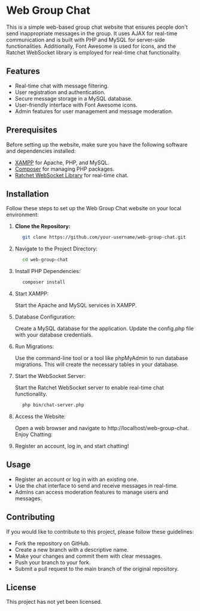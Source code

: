 # Web Group Chat

This is a simple web-based group chat website that ensures people don't send inappropriate messages in the group. It uses AJAX for real-time communication and is built with PHP and MySQL for server-side functionalities. Additionally, Font Awesome is used for icons, and the Ratchet WebSocket library is employed for real-time chat functionality.

## Features

- Real-time chat with message filtering.
- User registration and authentication.
- Secure message storage in a MySQL database.
- User-friendly interface with Font Awesome icons.
- Admin features for user management and message moderation.

## Prerequisites

Before setting up the website, make sure you have the following software and dependencies installed:

- [XAMPP](https://www.apachefriends.org/index.html) for Apache, PHP, and MySQL.
- [Composer](https://getcomposer.org/download/) for managing PHP packages.
- [Ratchet WebSocket Library](http://socketo.me/) for real-time chat.

## Installation

Follow these steps to set up the Web Group Chat website on your local environment:

1. **Clone the Repository:**

```bash
      git clone https://github.com/your-username/web-group-chat.git
```

2. Navigate to the Project Directory:

```bash
      cd web-group-chat
```
      
3. Install PHP Dependencies:

```bash
      composer install
```

4. Start XAMPP:

      Start the Apache and MySQL services in XAMPP.

5. Database Configuration:

      Create a MySQL database for the application.
      Update the config.php file with your database credentials.

6. Run Migrations:

      Use the command-line tool or a tool like phpMyAdmin to run database migrations. This will create the necessary tables in your database.

7. Start the WebSocket Server:

      Start the Ratchet WebSocket server to enable real-time chat functionality.
```bash
      php bin/chat-server.php
```

8. Access the Website:

      Open a web browser and navigate to http://localhost/web-group-chat.
      Enjoy Chatting:

9. Register an account, log in, and start chatting!

## Usage

* Register an account or log in with an existing one.
* Use the chat interface to send and receive messages in real-time.
* Admins can access moderation features to manage users and messages.
## Contributing

If you would like to contribute to this project, please follow these guidelines:

- Fork the repository on GitHub.
- Create a new branch with a descriptive name.
- Make your changes and commit them with clear messages.
- Push your branch to your fork.
- Submit a pull request to the main branch of the original repository.

## License

This project has not yet been licensed.
